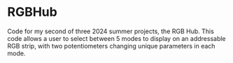# RGBHub
Code for my second of three 2024 summer projects, the RGB Hub. This code allows a user to select between 5 modes to display on an addressable RGB strip, with two potentiometers changing unique parameters in each mode.
